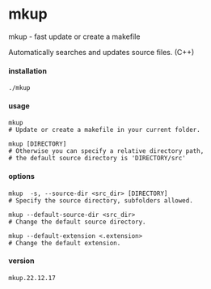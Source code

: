 # mkup
mkup - fast update or create a makefile

Automatically searches and updates source files. (C++)

#### installation
```
./mkup
```

#### usage
```
mkup
# Update or create a makefile in your current folder.
```
```
mkup [DIRECTORY]
# Otherwise you can specify a relative directory path,
# the default source directory is 'DIRECTORY/src'
```

#### options
```
mkup  -s, --source-dir <src_dir> [DIRECTORY]
# Specify the source directory, subfolders allowed.
```
```
mkup --default-source-dir <src_dir>
# Change the default source directory.
```
```
mkup --default-extension <.extension>
# Change the default extension.
```

#### version
```
mkup.22.12.17
```
